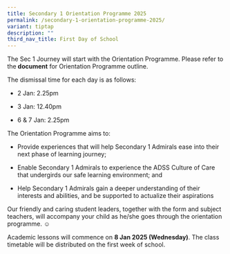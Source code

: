 ```yaml
---
title: Secondary 1 Orientation Programme 2025
permalink: /secondary-1-orientation-programme-2025/
variant: tiptap
description: ""
third_nav_title: First Day of School
---
```

<p>The Sec 1 Journey will start with the Orientation Programme. Please refer
to the<strong> <a rel="noopener noreferrer nofollow" target="_blank">document</a></strong> for
Orientation Programme outline.</p>
<p>The dismissal time for each day is as follows:</p>
<ul data-tight="true" class="tight">
<li>
<p>2 Jan: 2.25pm</p>
</li>
<li>
<p>3 Jan: 12.40pm</p>
</li>
<li>
<p>6 &amp; 7 Jan: 2.25pm</p>
</li>
</ul>
<p></p>
<p>The Orientation Programme aims to:</p>
<ul data-tight="true" class="tight">
<li>
<p>Provide experiences that will help Secondary 1 Admirals ease into their
next phase of learning journey;</p>
</li>
<li>
<p>Enable Secondary 1 Admirals to experience the ADSS Culture of Care that
undergirds our safe learning environment; and</p>
</li>
<li>
<p>Help Secondary 1 Admirals gain a deeper understanding of their interests
and abilities, and be supported to actualize their aspirations</p>
</li>
</ul>
<p>Our friendly and caring student leaders, together with the form and subject
teachers, will accompany your child as he/she goes through the orientation
programme. ☺️</p>
<p>Academic lessons will commence on <strong>8 Jan 2025 (Wednesday)</strong>.
The class timetable will be distributed on the first week of school.
<br>
</p>
<p></p>